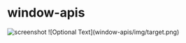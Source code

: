 # window-apis

<img src="window-apis/img/target.png" alt="screenshot" />
![Optional Text](window-apis/img/target.png)
